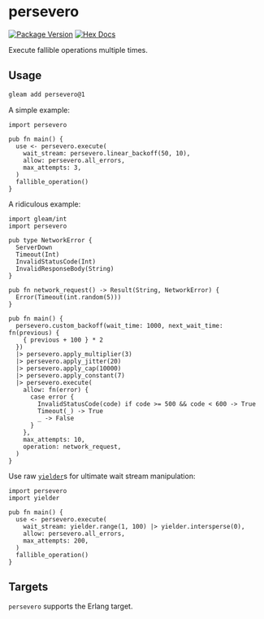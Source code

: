 # persevero

[![Package Version](https://img.shields.io/hexpm/v/persevero)](https://hex.pm/packages/persevero)
[![Hex Docs](https://img.shields.io/badge/hex-docs-ffaff3)](https://hexdocs.pm/persevero/)

Execute fallible operations multiple times.

## Usage

```sh
gleam add persevero@1
```

A simple example:

```gleam
import persevero

pub fn main() {
  use <- persevero.execute(
    wait_stream: persevero.linear_backoff(50, 10),
    allow: persevero.all_errors,
    max_attempts: 3,
  )
  fallible_operation()
}
```

A ridiculous example:

```gleam
import gleam/int
import persevero

pub type NetworkError {
  ServerDown
  Timeout(Int)
  InvalidStatusCode(Int)
  InvalidResponseBody(String)
}

pub fn network_request() -> Result(String, NetworkError) {
  Error(Timeout(int.random(5)))
}

pub fn main() {
  persevero.custom_backoff(wait_time: 1000, next_wait_time: fn(previous) {
    { previous + 100 } * 2
  })
  |> persevero.apply_multiplier(3)
  |> persevero.apply_jitter(20)
  |> persevero.apply_cap(10000)
  |> persevero.apply_constant(7)
  |> persevero.execute(
    allow: fn(error) {
      case error {
        InvalidStatusCode(code) if code >= 500 && code < 600 -> True
        Timeout(_) -> True
        _ -> False
      }
    },
    max_attempts: 10,
    operation: network_request,
  )
}
```

Use raw [`yielder`](https://hexdocs.pm/gleam_yielder/gleam/yielder.html)s for
ultimate wait stream manipulation:

```gleam
import persevero
import yielder

pub fn main() {
  use <- persevero.execute(
    wait_stream: yielder.range(1, 100) |> yielder.intersperse(0),
    allow: persevero.all_errors,
    max_attempts: 200,
  )
  fallible_operation()
}
```


## Targets

`persevero` supports the Erlang target.
